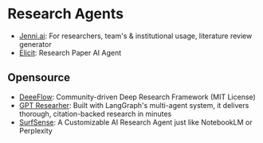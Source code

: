 # Research Agents

- [Jenni.ai](https://jenni.ai/): For researchers, team's & institutional usage, literature review generator
- [Elicit](https://elicit.com/): Research Paper AI Agent


## Opensource

- [DeeeFlow](https://deerflow.tech/): Community-driven Deep Research Framework (MIT License)
- [GPT Researher](https://github.com/assafelovic/gpt-researcher): Built with LangGraph's multi-agent system, it delivers thorough, citation-backed research in minutes
- [SurfSense](https://www.surfsense.net/): A Customizable AI Research Agent just like NotebookLM or Perplexity